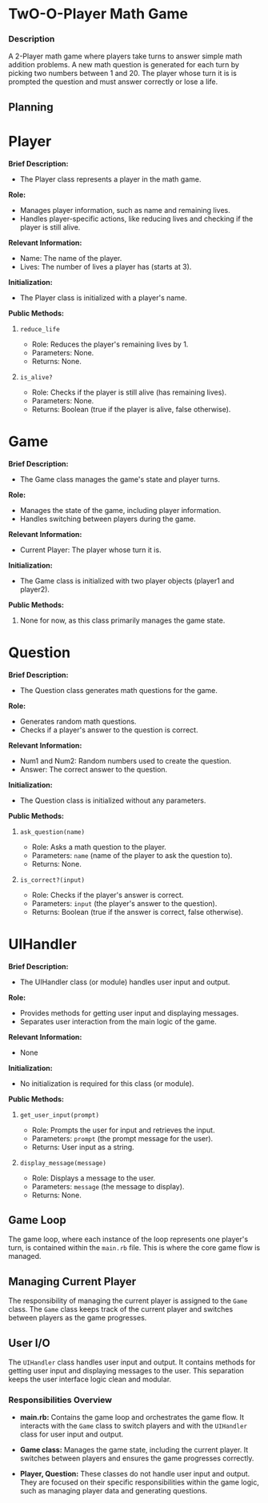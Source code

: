 # TwO-O-Player Math Game

### Description
A 2-Player math game where players take turns to answer simple math addition problems. A new math question is generated for each turn by picking two numbers between 1 and 20. The player whose turn it is is prompted the question and must answer correctly or lose a life.

## Planning
# Player

**Brief Description:**
- The Player class represents a player in the math game.

**Role:**
- Manages player information, such as name and remaining lives.
- Handles player-specific actions, like reducing lives and checking if the player is still alive.

**Relevant Information:**
- Name: The name of the player.
- Lives: The number of lives a player has (starts at 3).

**Initialization:**
- The Player class is initialized with a player's name.

**Public Methods:**
1. `reduce_life`
   - Role: Reduces the player's remaining lives by 1.
   - Parameters: None.
   - Returns: None.

2. `is_alive?`
   - Role: Checks if the player is still alive (has remaining lives).
   - Parameters: None.
   - Returns: Boolean (true if the player is alive, false otherwise).

# Game

**Brief Description:**
- The Game class manages the game's state and player turns.

**Role:**
- Manages the state of the game, including player information.
- Handles switching between players during the game.

**Relevant Information:**
- Current Player: The player whose turn it is.

**Initialization:**
- The Game class is initialized with two player objects (player1 and player2).

**Public Methods:**
1. None for now, as this class primarily manages the game state.

# Question

**Brief Description:**
- The Question class generates math questions for the game.

**Role:**
- Generates random math questions.
- Checks if a player's answer to the question is correct.

**Relevant Information:**
- Num1 and Num2: Random numbers used to create the question.
- Answer: The correct answer to the question.

**Initialization:**
- The Question class is initialized without any parameters.

**Public Methods:**
1. `ask_question(name)`
   - Role: Asks a math question to the player.
   - Parameters: `name` (name of the player to ask the question to).
   - Returns: None.

2. `is_correct?(input)`
   - Role: Checks if the player's answer is correct.
   - Parameters: `input` (the player's answer to the question).
   - Returns: Boolean (true if the answer is correct, false otherwise).

# UIHandler

**Brief Description:**
- The UIHandler class (or module) handles user input and output.

**Role:**
- Provides methods for getting user input and displaying messages.
- Separates user interaction from the main logic of the game.

**Relevant Information:**
- None

**Initialization:**
- No initialization is required for this class (or module).

**Public Methods:**
1. `get_user_input(prompt)`
   - Role: Prompts the user for input and retrieves the input.
   - Parameters: `prompt` (the prompt message for the user).
   - Returns: User input as a string.

2. `display_message(message)`
   - Role: Displays a message to the user.
   - Parameters: `message` (the message to display).
   - Returns: None.
## Game Loop

The game loop, where each instance of the loop represents one player's turn, is contained within the `main.rb` file. This is where the core game flow is managed.

## Managing Current Player

The responsibility of managing the current player is assigned to the `Game` class. The `Game` class keeps track of the current player and switches between players as the game progresses.

## User I/O

The `UIHandler` class handles user input and output. It contains methods for getting user input and displaying messages to the user. This separation keeps the user interface logic clean and modular.

### Responsibilities Overview

- **main.rb:** Contains the game loop and orchestrates the game flow. It interacts with the `Game` class to switch players and with the `UIHandler` class for user input and output.

- **Game class:** Manages the game state, including the current player. It switches between players and ensures the game progresses correctly.

- **Player, Question:** These classes do not handle user input and output. They are focused on their specific responsibilities within the game logic, such as managing player data and generating questions.
